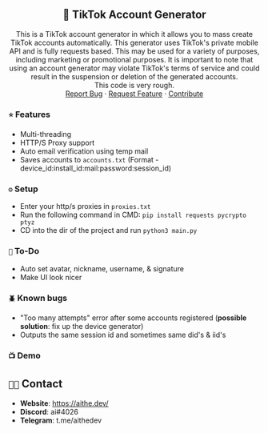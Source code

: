 <h2 align="center">🎯 TikTok Account Generator</h2>
  <p align="center">This is a TikTok account generator in which it allows you to mass create TikTok accounts automatically. This generator uses TikTok's private mobile API and is fully requests based. This may be used for a variety of purposes, including marketing or promotional purposes. It is important to note that using an account generator may violate TikTok's terms of service and could result in the suspension or deletion of the generated accounts.
    <br />
    This code is very rough.
    <br />
    <a href="https://github.com/aithedev/TikTok-Account-Generator/issues">Report Bug</a>
    ·
    <a href="https://github.com/aithedev/TikTok-Account-Generator/issues">Request Feature</a>
    ·
    <a href="https://github.com/aithedev/TikTok-Account-Generator/pulls">Contribute</a>
  </p>

### `⭐` Features
- Multi-threading
- HTTP/S Proxy support 
- Auto email verification using temp mail
- Saves accounts to `accounts.txt` (Format - device_id:install_id:mail:password:session_id)

### `⚙️` Setup
- Enter your http/s proxies in `proxies.txt`
- Run the following command in CMD: `pip install requests pycrypto ptyz`
- CD into the dir of the project and run `python3 main.py`

### `📝` To-Do
- Auto set avatar, nickname, username, & signature
- Make UI look nicer

### `🪲` Known bugs
- "Too many attempts" error after some accounts registered (**possible solution**: fix up the device generator)
- Outputs the same session id and sometimes same did's & iid's

### `📺` Demo

## `🧑‍💻` Contact
- **Website**: https://aithe.dev/
- **Discord**: ai#4026
- **Telegram**: t.me/aithedev
